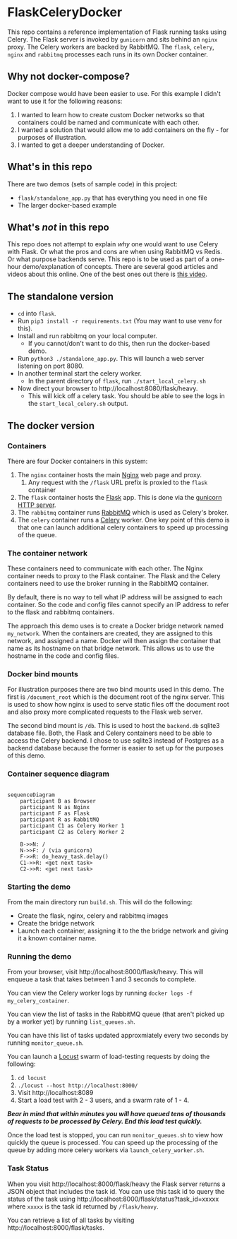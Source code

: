 # FlaskCeleryDocker

This repo contains a reference implementation of Flask running tasks using Celery.
The Flask server is invoked by `gunicorn` and sits behind an `nginx` proxy. 
The Celery workers are backed by RabbitMQ. The `flask`, `celery`, `nginx` and `rabbitmq`
processes each runs in its own Docker container.

## Why not docker-compose?

Docker compose would have been easier to use. For this example I didn't want to use it for the 
following reasons:

1. I wanted to learn how to create custom Docker networks so that containers could be named and communicate with each other.
2. I wanted a solution that would allow me to add containers on the fly - for purposes of illustration.
3. I wanted to get a deeper understanding of Docker.

## What's in this repo

There are two demos (sets of sample code) in this project: 

+ `flask/standalone_app.py` that has everything you need in one file
+ The larger docker-based example

## What's _not_ in this repo

This repo does not attempt to explain _why_ one would want to use Celery with Flask. Or what the pros 
and cons are when using RabbitMQ vs Redis. Or what purpose backends serve. This repo is to be used
as part of a one-hour demo/explanation of concepts. There are several good articles and videos about
this online. One of the best ones out there is [this video][vid].

## The standalone version

+ `cd` into `flask`.
+ Run `pip3 install -r requirements.txt` (You may want to use venv for this).
+ Install and run rabbitmq on your local computer.
  + If you cannot/don't want to do this, then run the docker-based demo.
+ Run `python3 ./standalone_app.py`. This will launch a web server listening on port 8080.
+ In another terminal start the celery worker.
  - In the parent directory of `flask`, run `./start_local_celery.sh`
+ Now direct your browser to http://localhost:8080/flask/heavy.
  + This will kick off a celery task. You should be able to see the logs in the `start_local_celery.sh` output.

## The docker version

### Containers

There are four Docker containers in this system:

1. The `nginx` container hosts the main [Nginx](https://nginx.org/en/docs/) web page and proxy.
   1. Any request with the `/flask` URL prefix is proxied to the `flask` container
2. The `flask` container hosts the [Flask](https://flask.palletsprojects.com/en/2.1.x/) app. This is done via the [gunicorn HTTP server](https://gunicorn.org/).
3. The `rabbitmq` container runs [RabbitMQ](https://www.rabbitmq.com/) which is used as Celery's broker.
4. The `celery` container runs a [Celery](https://docs.celeryq.dev/) worker. One key point of this demo is that one can launch additional celery containers to speed up processing of the queue.

### The container network

These containers need to communicate with each other. The Nginx container needs to proxy to the 
Flask container. The Flask and the Celery containers need to use the broker running in the
RabbitMQ container. 

By default, there is no way to tell what IP address will be assigned to each container. So the 
code and config files cannot specify an IP address to refer to the flask and rabbitmq containers.

The approach this demo uses is to create a Docker bridge network named `my_network`. When the 
containers are created, they are assigned to this network, and assigned a name. Docker will then 
assign the container that name as its hostname on that bridge network. This allows us to use the 
hostname in the code and config files.

### Docker bind mounts

For illustration purposes there are two bind mounts used in this demo. The first is `/document_root`
which is the document root of the nginx server. This is used to show how nginx is used to serve
static files off the document root and also proxy more complicated requests to the Flask web
server.

The second bind mount is `/db`. This is used to host the `backend.db` sqlite3 database file. Both, 
the Flask and Celery containers need to be able to access the Celery backend. I chose to use 
sqlite3 instead of Postgres as a backend database because the former is easier to set up for the
purposes of this demo.

### Container sequence diagram

```mermaid

sequenceDiagram
    participant B as Browser
    participant N as Nginx
    participant F as Flask
    participant R as RabbitMQ
    participant C1 as Celery Worker 1
    participant C2 as Celery Worker 2
    
    B->>N: /
    N->>F: / (via gunicorn)
    F->>R: do_heavy_task.delay()
    C1->>R: <get next task>
    C2->>R: <get next task>

```

### Starting the demo

From the main directory run `build.sh`. This will do the following:

- Create the flask, nginx, celery and rabbitmq images
- Create the bridge network
- Launch each container, assigning it to the the bridge network and giving it a known container name.

### Running the demo

From your browser, visit http://localhost:8000/flask/heavy. This will enqueue a task that takes
between 1 and 3 seconds to complete.

You can view the Celery worker logs by running `docker logs -f my_celery_container`.

You can view the list of tasks in the RabbitMQ queue (that aren't picked up by a worker yet) by
running `list_queues.sh`.

You can have this list of tasks updated approxmiately every two seconds by running `monitor_queue.sh`. 

You can launch a [Locust](https://locust.io/) swarm of load-testing requests by doing the following:

1. `cd locust`
2. `./locust --host http://localhost:8000/`
3. Visit http://localhost:8089
4. Start a load test with 2 - 3 users, and a swarm rate of 1 - 4.

**_Bear in mind that within minutes you will have queued tens of thousands of requests to be
processed by Celery. End this load test quickly._**

Once the load test is stopped, you can run `monitor_queues.sh` to view how quickly the 
queue is processed. You can speed up the processing of the queue by adding more celery workers
via `launch_celery_worker.sh`.

### Task Status

When you visit http://localhost:8000/flask/heavy the Flask server returns a JSON object
that includes the task id. You can use this task id to query the status of the task using 
http://localhost:8000/flask/status?task_id=xxxxx where `xxxxx` is the task id returned by
`/flask/heavy`.

You can retrieve a list of all tasks by visiting http://localhost:8000/flask/tasks.

[vid]: https://youtu.be/iwxzilyxTbQ
